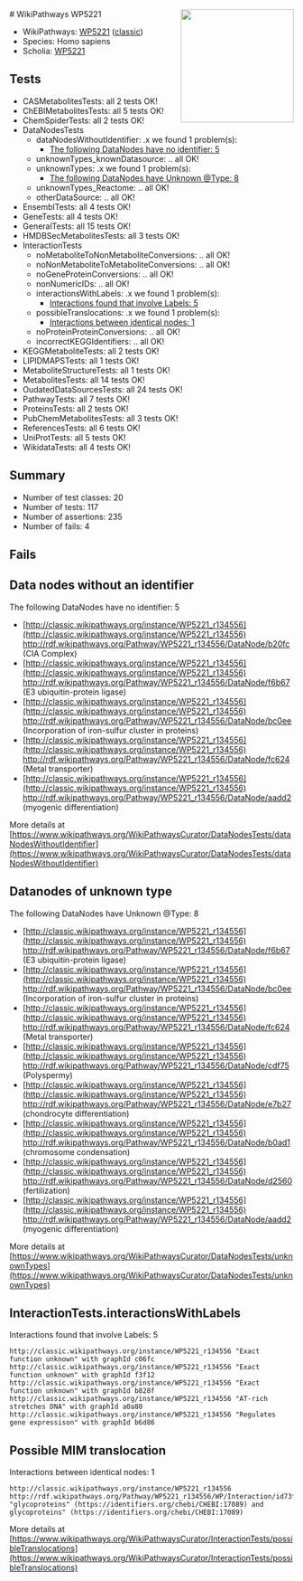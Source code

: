 <img style="float: right; width: 200px" src="https://upload.wikimedia.org/wikipedia/commons/thumb/8/83/Wplogo_with_text_500.png/640px-Wplogo_with_text_500.png" />
# WikiPathways WP5221

* WikiPathways: [WP5221](https://wikipathways.org/pathways/WP5221) ([classic](https://classic.wikipathways.org/instance/WP5221))
* Species: Homo sapiens
* Scholia: [WP5221](https://scholia.toolforge.org/wikipathways/WP5221)
## Tests
* CASMetabolitesTests: all 2 tests OK!
* ChEBIMetabolitesTests: all 5 tests OK!
* ChemSpiderTests: all 2 tests OK!
* DataNodesTests
    * dataNodesWithoutIdentifier: .x we found 1 problem(s):
        * [The following DataNodes have no identifier: 5](#d2d32fa4)
    * unknownTypes_knownDatasource: .. all OK!
    * unknownTypes: .x we found 1 problem(s):
        * [The following DataNodes have Unknown @Type: 8](#839973e6)
    * unknownTypes_Reactome: .. all OK!
    * otherDataSource: .. all OK!
* EnsemblTests: all 4 tests OK!
* GeneTests: all 4 tests OK!
* GeneralTests: all 15 tests OK!
* HMDBSecMetabolitesTests: all 3 tests OK!
* InteractionTests
    * noMetaboliteToNonMetaboliteConversions: .. all OK!
    * noNonMetaboliteToMetaboliteConversions: .. all OK!
    * noGeneProteinConversions: .. all OK!
    * nonNumericIDs: .. all OK!
    * interactionsWithLabels: .x we found 1 problem(s):
        * [Interactions found that involve Labels: 5](#630d267c)
    * possibleTranslocations: .x we found 1 problem(s):
        * [Interactions between identical nodes: 1](#1c118206)
    * noProteinProteinConversions: .. all OK!
    * incorrectKEGGIdentifiers: .. all OK!
* KEGGMetaboliteTests: all 2 tests OK!
* LIPIDMAPSTests: all 1 tests OK!
* MetaboliteStructureTests: all 1 tests OK!
* MetabolitesTests: all 14 tests OK!
* OudatedDataSourcesTests: all 24 tests OK!
* PathwayTests: all 7 tests OK!
* ProteinsTests: all 2 tests OK!
* PubChemMetabolitesTests: all 3 tests OK!
* ReferencesTests: all 6 tests OK!
* UniProtTests: all 5 tests OK!
* WikidataTests: all 4 tests OK!


## Summary

* Number of test classes: 20
* Number of tests: 117
* Number of assertions: 235
* Number of fails: 4

## Fails

<a name="d2d32fa4" />

## Data nodes without an identifier

The following DataNodes have no identifier: 5

* [http://classic.wikipathways.org/instance/WP5221_r134556](http://classic.wikipathways.org/instance/WP5221_r134556) http://rdf.wikipathways.org/Pathway/WP5221_r134556/DataNode/b20fc (CIA Complex)
* [http://classic.wikipathways.org/instance/WP5221_r134556](http://classic.wikipathways.org/instance/WP5221_r134556) http://rdf.wikipathways.org/Pathway/WP5221_r134556/DataNode/f6b67 (E3 ubiquitin-protein ligase)
* [http://classic.wikipathways.org/instance/WP5221_r134556](http://classic.wikipathways.org/instance/WP5221_r134556) http://rdf.wikipathways.org/Pathway/WP5221_r134556/DataNode/bc0ee (Incorporation of
iron-sulfur cluster in proteins)
* [http://classic.wikipathways.org/instance/WP5221_r134556](http://classic.wikipathways.org/instance/WP5221_r134556) http://rdf.wikipathways.org/Pathway/WP5221_r134556/DataNode/fc624 (Metal transporter)
* [http://classic.wikipathways.org/instance/WP5221_r134556](http://classic.wikipathways.org/instance/WP5221_r134556) http://rdf.wikipathways.org/Pathway/WP5221_r134556/DataNode/aadd2 (myogenic differentiation)


More details at [https://www.wikipathways.org/WikiPathwaysCurator/DataNodesTests/dataNodesWithoutIdentifier](https://www.wikipathways.org/WikiPathwaysCurator/DataNodesTests/dataNodesWithoutIdentifier)

<a name="839973e6" />

## Datanodes of unknown type

The following DataNodes have Unknown @Type: 8

* [http://classic.wikipathways.org/instance/WP5221_r134556](http://classic.wikipathways.org/instance/WP5221_r134556) http://rdf.wikipathways.org/Pathway/WP5221_r134556/DataNode/f6b67 (E3 ubiquitin-protein ligase)
* [http://classic.wikipathways.org/instance/WP5221_r134556](http://classic.wikipathways.org/instance/WP5221_r134556) http://rdf.wikipathways.org/Pathway/WP5221_r134556/DataNode/bc0ee (Incorporation of
iron-sulfur cluster in proteins)
* [http://classic.wikipathways.org/instance/WP5221_r134556](http://classic.wikipathways.org/instance/WP5221_r134556) http://rdf.wikipathways.org/Pathway/WP5221_r134556/DataNode/fc624 (Metal transporter)
* [http://classic.wikipathways.org/instance/WP5221_r134556](http://classic.wikipathways.org/instance/WP5221_r134556) http://rdf.wikipathways.org/Pathway/WP5221_r134556/DataNode/cdf75 (Polyspermy)
* [http://classic.wikipathways.org/instance/WP5221_r134556](http://classic.wikipathways.org/instance/WP5221_r134556) http://rdf.wikipathways.org/Pathway/WP5221_r134556/DataNode/e7b27 (chondrocyte differentiation)
* [http://classic.wikipathways.org/instance/WP5221_r134556](http://classic.wikipathways.org/instance/WP5221_r134556) http://rdf.wikipathways.org/Pathway/WP5221_r134556/DataNode/b0ad1 (chromosome
condensation)
* [http://classic.wikipathways.org/instance/WP5221_r134556](http://classic.wikipathways.org/instance/WP5221_r134556) http://rdf.wikipathways.org/Pathway/WP5221_r134556/DataNode/d2560 (fertilization)
* [http://classic.wikipathways.org/instance/WP5221_r134556](http://classic.wikipathways.org/instance/WP5221_r134556) http://rdf.wikipathways.org/Pathway/WP5221_r134556/DataNode/aadd2 (myogenic differentiation)


More details at [https://www.wikipathways.org/WikiPathwaysCurator/DataNodesTests/unknownTypes](https://www.wikipathways.org/WikiPathwaysCurator/DataNodesTests/unknownTypes)

<a name="630d267c" />

## InteractionTests.interactionsWithLabels

Interactions found that involve Labels: 5
```
http://classic.wikipathways.org/instance/WP5221_r134556 "Exact function unknown" with graphId c06fc
http://classic.wikipathways.org/instance/WP5221_r134556 "Exact function unknown" with graphId f3f12
http://classic.wikipathways.org/instance/WP5221_r134556 "Exact function unknown" with graphId b828f
http://classic.wikipathways.org/instance/WP5221_r134556 "AT-rich stretches DNA" with graphId a0a80
http://classic.wikipathways.org/instance/WP5221_r134556 "Regulates
gene expressison" with graphId b6d86
```

<a name="1c118206" />

## Possible MIM translocation

Interactions between identical nodes: 1
```
http://classic.wikipathways.org/instance/WP5221_r134556 http://rdf.wikipathways.org/Pathway/WP5221_r134556/WP/Interaction/id73f1ddb3 "glycoproteins" (https://identifiers.org/chebi/CHEBI:17089) and 
glycoproteins" (https://identifiers.org/chebi/CHEBI:17089)
```

More details at [https://www.wikipathways.org/WikiPathwaysCurator/InteractionTests/possibleTranslocations](https://www.wikipathways.org/WikiPathwaysCurator/InteractionTests/possibleTranslocations)

